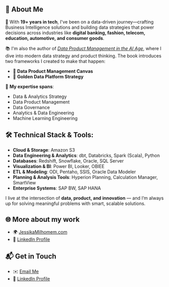 ## 📖 About Me

🚀 With **19+ years in tech**, I've been on a data-driven journey—crafting Business Intelligence solutions and building data strategies that power decisions across industries like **digital banking, fashion, telecom, education, automotive, and consumer goods**.

📚 I'm also the author of *[Data Product Management in the AI Age](https://jessikamilhomem.com/data-product-management-in-the-ai-age-book)*, where I dive into modern data strategy and product thinking. The book introduces two frameworks I created to make that happen:
* 🎯 **Data Product Management Canvas**
* 🧭 **Golden Data Platform Strategy**

🧠 **My expertise spans**:

* Data & Analytics Strategy
* Data Product Management
* Data Governance
* Analytics & Data Engineering
* Machine Learning Engineering


## 🛠️ Technical Stack & Tools:

* **Cloud & Storage**: Amazon S3
* **Data Engineering & Analytics**: dbt, Databricks, Spark (Scala), Python
* **Databases**: Redshift, Snowflake, Oracle, SQL Server
* **Visualization & BI**: Power BI, Looker, OBIEE
* **ETL & Modeling**: ODI, Pentaho, SSIS, Oracle Data Modeler
* **Planning & Analysis Tools**: Hyperion Planning, Calculation Manager, SmartView
* **Enterprise Systems**: SAP BW, SAP HANA

I live at the intersection of **data, product, and innovation** — and I’m always up for solving meaningful problems with smart, scalable solutions.


## 🌐 More about my work
* 🌍 [JessikaMilhomem.com](https://jessikamilhomem.com/)
* 💼 [LinkedIn Profile](https://www.linkedin.com/in/jessikamilhomem/)


## 📬 Get in Touch
* ✉️ [Email Me](jessika.milhomem@gmail.com)
* 📎 [LinkedIn Profile](https://www.linkedin.com/in/jessikamilhomem/)
